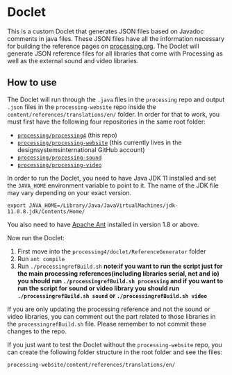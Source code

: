 # Doclet

This is a custom Doclet that generates JSON files based on Javadoc comments in java files. These JSON files have all the information necessary for building the reference pages on [processing.org](https://processing.org). The Doclet will generate JSON reference files for all libraries that come with Processing as well as the external sound and video libraries.

## How to use

The Doclet will run through the `.java` files in the `processing` repo and output `.json` files in the `processing-website` repo inside the `content/references/translations/en/` folder. In order for that to work, you must first have the following four repositories in the same root folder:

- [`processing/processing4`](https://github.com/processing/processing4) (this repo)
- [`processing/processing-website`](https://github.com/processing/processing-website) (this currently lives in the designsystemsinternational GitHub account)
- [`processing/processing-sound`](https://github.com/processing/processing-sound)
- [`processing/processing-video`](https://github.com/processing/processing-video)

In order to run the Doclet, you need to have Java JDK 11 installed and set the `JAVA_HOME` environment variable to point to it. The name of the JDK file may vary depending on your exact version.

```
export JAVA_HOME=/Library/Java/JavaVirtualMachines/jdk-11.0.8.jdk/Contents/Home/
```

You also need to have [Apache Ant](https://ant.apache.org/manual/install.html) installed in version 1.8 or above.

Now run the Doclet:

1. First move into the `processing4/doclet/ReferenceGenerator` folder
2. Run `ant compile`
3. Run `./processingrefBuild.sh` **note:if you want to run the script just for the main processing references(including libraries serial, net and io) you should run `./processingrefBuild.sh processing` and if you want to run the script for sound or video library you should run `./processingrefBuild.sh sound` or `./processingrefBuild.sh video`**

If you are only updating the processing reference and not the sound or video libraries, you can comment out the part related to those libraries in the `processingrefBuild.sh` file. Please remember to not commit these changes to the repo.

If you just want to test the Doclet without the `processing-website` repo, you can create the following folder structure in the root folder and see the files:

```
processing-website/content/references/translations/en/
```
